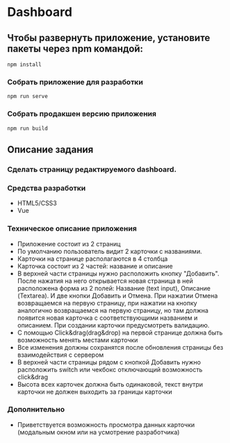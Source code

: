 # Dashboard

## Чтобы развернуть приложение, установите пакеты через npm командой:
```
npm install
```

### Собрать приложение для разработки
```
npm run serve
```

### Собрать продакшен версию приложения
```
npm run build
```

## Описание задания 

### Сделать страницу редактируемого dashboard.

### Средства разработки
- HTML5/CSS3
- Vue
### Техническое описание приложения
- Приложение состоит из 2 страниц
- По умолчанию пользователь видит 2 карточки с названиями.
- Карточки на странице располагаются в 4 столбца
- Карточка состоит из 2 частей: название и описание
- В верхней части страницы нужно расположить кнопку "Добавить". После нажатия на него
  открывается новая страница в ней расположена форма из 2 полей: Название (text input),
  Описание (Textarea). И две кнопки Добавить и Отмена. При нажатии Отмена возвращаемся на
  первую страницу, при нажатии на кнопку аналогично возвращаемся на первую страницу, но там
  должна появится новая карточка с соответствующими названием и описанием. При создании
  карточки предусмотреть валидацию.
- С помощью Click&drag(drag&drop) на первой странице должна быть возможность менять местами
  карточки
- Все изменения должны сохранятся после обновления страницы
  без взаимодействия с сервером
- В верхней части страницы рядом с кнопкой Добавить нужно расположить switch или чекбокс
  отключающий возможность click&drag
- Высота всех карточек должна быть одинаковой, текст внутри карточки не должен выходить за
  границы карточки

### Дополнительно
- Приветствуется возможность просмотра данных карточки (модальным окном или на усмотрение
разработчика)
